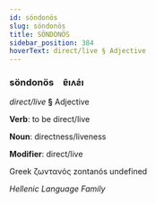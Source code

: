 ```yaml
---
id: söndonös
slug: söndonös
title: SÖNDONÖS
sidebar_position: 384
hoverText: direct/live § Adjective
---
```


### söndonös&emsp;<span kind="abugida">ɐ̃ıʌƨ́ı</span>

*direct/live* **§** Adjective

**Verb**: to be direct/live

**Noun**: directness/liveness

**Modifier**: direct/live

Greek ζωντανός zontanós undefined

*Hellenic Language Family*